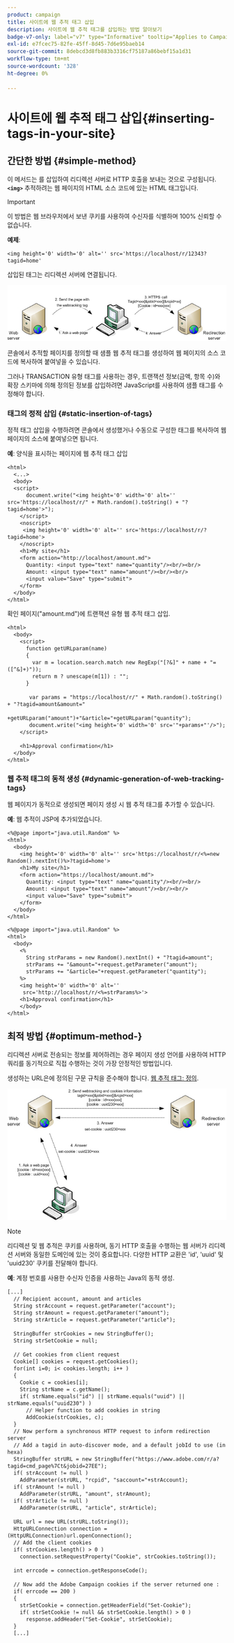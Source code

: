 ```yaml
---
product: campaign
title: 사이트에 웹 추적 태그 삽입
description: 사이트에 웹 추적 태그를 삽입하는 방법 알아보기
badge-v7-only: label="v7" type="Informative" tooltip="Applies to Campaign Classic v7 only"
exl-id: e7fcec75-82fe-45ff-8d45-7d6e95baeb14
source-git-commit: 8debcd3d8fb883b3316cf75187a86bebf15a1d31
workflow-type: tm+mt
source-wordcount: '328'
ht-degree: 0%

---
```


# 사이트에 웹 추적 태그 삽입{#inserting-tags-in-your-site}

## 간단한 방법 {#simple-method}

이 메서드는 를 삽입하여 리디렉션 서버로 HTTP 호출을 보내는 것으로 구성됩니다. **`<img>`** 추적하려는 웹 페이지의 HTML 소스 코드에 있는 HTML 태그입니다.

>[!IMPORTANT]
>
>이 방법은 웹 브라우저에서 보낸 쿠키를 사용하여 수신자를 식별하며 100% 신뢰할 수 없습니다.

**예제**:

```
<img height='0' width='0' alt='' src='https://localhost/r/12343?tagid=home'
```

삽입된 태그는 리디렉션 서버에 연결됩니다.

![](assets/d_ncs_integration_webtracking_structure2.png)

콘솔에서 추적할 페이지를 정의할 때 샘플 웹 추적 태그를 생성하여 웹 페이지의 소스 코드에 복사하여 붙여넣을 수 있습니다.

그러나 TRANSACTION 유형 태그를 사용하는 경우, 트랜잭션 정보(금액, 항목 수)와 확장 스키마에 의해 정의된 정보를 삽입하려면 JavaScript를 사용하여 샘플 태그를 수정해야 합니다.

### 태그의 정적 삽입 {#static-insertion-of-tags}

정적 태그 삽입을 수행하려면 콘솔에서 생성했거나 수동으로 구성한 태그를 복사하여 웹 페이지의 소스에 붙여넣으면 됩니다.

**예**: 양식을 표시하는 페이지에 웹 추적 태그 삽입

```
<html>
  <...>
  <body>
  <script>
      document.write("<img height='0' width='0' alt='' src='https://localhost/r/" + Math.random().toString() + "?tagid=home'>");
    </script>
    <noscript>
     <img height='0' width='0' alt='' src='https://localhost/r/?tagid=home'>
    </noscript>
    <h1>My site</h1>
    <form action="http://localhost/amount.md">
      Quantity: <input type="text" name="quantity"/><br/><br/>
      Amount: <input type="text" name="amount"/><br/><br/>
      <input value="Save" type="submit">
    </form>
  </body>
</html>
```

확인 페이지(&quot;amount.md&quot;)에 트랜잭션 유형 웹 추적 태그 삽입.

```
<html>
  <body>
    <script>
      function getURLparam(name) 
      {
        var m = location.search.match new RegExp("[?&]" + name + "=([^&]+)"));
        return m ? unescape(m[1]) : "";
      }
 
       var params = "https://localhost/r/" + Math.random().toString() + "?tagid=amount&amount="
                      +getURLparam("amount")+"&article="+getURLparam("quantity");
       document.write("<img height='0' width='0' src='"+params+"'/>");
    </script>

    <h1>Approval confirmation</h1>
  </body>
</html>
```

### 웹 추적 태그의 동적 생성 {#dynamic-generation-of-web-tracking-tags}

웹 페이지가 동적으로 생성되면 페이지 생성 시 웹 추적 태그를 추가할 수 있습니다.

**예**: 웹 추적이 JSP에 추가되었습니다.

```
<%@page import="java.util.Random" %>
<html>
  <body>
    <img height='0' width='0' alt='' src='https://localhost/r/<%=new Random().nextInt()%>?tagid=home'>
    <h1>My site</h1>
    <form action="https://localhost/amount.md">
      Quantity: <input type="text" name="quantity"/><br/><br/>
      Amount: <input type="text" name="amount"/><br/><br/>
      <input value="Save" type="submit">
    </form>
  </body>
</html>
```

```
<%@page import="java.util.Random" %>
<html>
  <body>
    <%  
      String strParams = new Random().nextInt() + "?tagid=amount";
      strParams += "&amount="+request.getParameter("amount");
      strParams += "&article="+request.getParameter("quantity");
    %>
    <img height='0' width='0' alt=''
     src='http://localhost/r/<%=strParams%>'>
    <h1>Approval confirmation</h1>
    </body>
</html>
```

## 최적 방법 {#optimum-method-}

리디렉션 서버로 전송되는 정보를 제어하려는 경우 페이지 생성 언어를 사용하여 HTTP 쿼리를 동기적으로 직접 수행하는 것이 가장 안정적인 방법입니다.

생성하는 URL은에 정의된 구문 규칙을 준수해야 합니다. [웹 추적 태그: 정의](../../configuration/using/web-tracking-tag--definition.md).

![](assets/d_ncs_integration_webtracking_structure3.png)

>[!NOTE]
>
>리디렉션 및 웹 추적은 쿠키를 사용하며, 동기 HTTP 호출을 수행하는 웹 서버가 리디렉션 서버와 동일한 도메인에 있는 것이 중요합니다. 다양한 HTTP 교환은 &#39;id&#39;, &#39;uuid&#39; 및 &#39;uuid230&#39; 쿠키를 전달해야 합니다.

**예**: 계정 번호를 사용한 수신자 인증을 사용하는 Java의 동적 생성.

```
[...]
  // Recipient account, amount and articles
  String strAccount = request.getParameter("account");
  String strAmount = request.getParameter("amount");
  String strArticle = request.getParameter("article");

  StringBuffer strCookies = new StringBuffer();
  String strSetCookie = null;

  // Get cookies from client request
  Cookie[] cookies = request.getCookies();
  for(int i=0; i< cookies.length; i++ )
  {
    Cookie c = cookies[i];
    String strName = c.getName();
    if( strName.equals("id") || strName.equals("uuid") || strName.equals("uuid230") )
      // Helper function to add cookies in string
      AddCookie(strCookies, c);
  }
  // Now perform a synchronous HTTP request to inform redirection server
  // Add a tagid in auto-discover mode, and a default jobId to use (in hexa)
  StringBuffer strURL = new StringBuffer("https://www.adobe.com/r/a?tagid=cmd_page%7Ct&jobid=27EE");
  if( strAccount != null )
    AddParameter(strURL, "rcpid", "saccount="+strAccount);
  if( strAmount != null )
    AddParameter(strURL, "amount", strAmount);
  if( strArticle != null )
    AddParameter(strURL, "article", strArticle);
  
  URL url = new URL(strURL.toString());
  HttpURLConnection connection = (HttpURLConnection)url.openConnection();
  // Add the client cookies
  if( strCookies.length() > 0 )
    connection.setRequestProperty("Cookie", strCookies.toString());

  int errcode = connection.getResponseCode();

  // Now add the Adobe Campaign cookies if the server returned one :
  if( errcode == 200 )
  {
    strSetCookie = connection.getHeaderField("Set-Cookie");
    if( strSetCookie != null && strSetCookie.length() > 0 )
      response.addHeader("Set-Cookie", strSetCookie);
  }
  [...]
```
